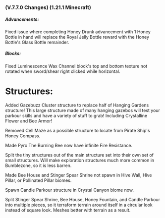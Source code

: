 ### **(V.7.7.0 Changes) (1.21.1 Minecraft)**

##### Advancements:
Fixed issue where completing Honey Drunk advancement with 1 Honey Bottle in hand will replace the Royal Jelly Bottle reward with the Honey Bottle's Glass Bottle remainder.

##### Blocks:
Fixed Luminescence Wax Channel block's top and bottom texture not rotated when sword/shear right clicked while horizontal.

# Structures:
Added Gazebuzz Cluster structure to replace half of Hanging Gardens structure!
 This large structure made of many hanging gazebos will test your parkour skills and have a variety of stuff to grab!
 Including Crystalline Flower and Bee Armor!

Removed Cell Maze as a possible structure to locate from Pirate Ship's Honey Compass.

Made Pyro The Burning Bee now have infinite Fire Resistance.

Split the tiny structures out of the main structure set into their own set of small structures.
 Will make exploration structures much more common in Bumblezone, so it is less barren.

Made Bee House and Stinger Spear Shrine not spawn in Hive Wall, Hive Pillar, or Pollinated Pillar biomes.

Spawn Candle Parkour structure in Crystal Canyon biome now.

Split Stinger Spear Shrine, Bee House, Honey Fountain, and Candle Parkour into multiple pieces, so it terraform terrain around itself in a circular look instead of square look.
 Meshes better with terrain as a result.
